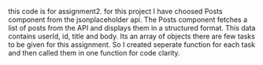  this code is for assignment2.
 for this project I have choosed Posts component from the jsonplaceholder api.
 The Posts component fetches a list of posts from the API and displays them in a structured format.
 This data contains userId, id, title and body. Its an array of objects
 there are few tasks to be given for this assignment. So I created seperate function for each task and then called them in one function for code clarity.

